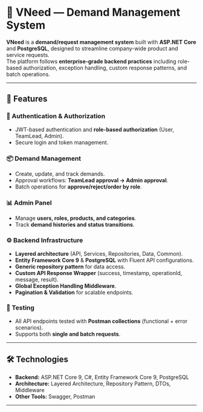 # 📌 VNeed — Demand Management System  

**VNeed** is a **demand/request management system** built with **ASP.NET Core** and **PostgreSQL**, designed to streamline company-wide product and service requests.  
The platform follows **enterprise-grade backend practices** including role-based authorization, exception handling, custom response patterns, and batch operations.  

---

## 🚀 Features  

### 🔑 Authentication & Authorization  
- JWT-based authentication and **role-based authorization** (User, TeamLead, Admin).  
- Secure login and token management.  

### 📦 Demand Management  
- Create, update, and track demands.  
- Approval workflows: **TeamLead approval → Admin approval**.  
- Batch operations for **approve/reject/order by role**.  

### 📊 Admin Panel  
- Manage **users, roles, products, and categories**.  
- Track **demand histories and status transitions**.  

### ⚙️ Backend Infrastructure  
- **Layered architecture** (API, Services, Repositories, Data, Common).  
- **Entity Framework Core 9** & **PostgreSQL** with Fluent API configurations.  
- **Generic repository pattern** for data access.  
- **Custom API Response Wrapper** (success, timestamp, operationId, message, result).  
- **Global Exception Handling Middleware**.  
- **Pagination & Validation** for scalable endpoints.  

### 🧪 Testing  
- All API endpoints tested with **Postman collections** (functional + error scenarios).  
- Supports both **single and batch requests**.  

---

## 🛠️ Technologies  

- **Backend:** ASP.NET Core 9, C#, Entity Framework Core 9, PostgreSQL  
- **Architecture:** Layered Architecture, Repository Pattern, DTOs, Middleware  
- **Other Tools:** Swagger, Postman  

---

 

